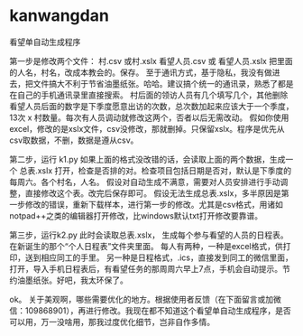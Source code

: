 # kanwangdan
看望单自动生成程序

第一步是修改两个文件：
村.csv 或村.xslx
看望人员.csv 或 看望人员.xslx
把里面的人名，村名，改成本教会的。保存。
至于通讯方式，基于隐私，我没有做进去，把文件搞大不利于节省油墨纸张。哈哈。建议搞个统一的通讯录，熟悉了都是在自己的手机通讯录里直接搜索。
村后面的领访人员有几个填写几个，其他删除
看望人员后面的数字是下季度愿意出访的次数，总次数加起来应该大于一个季度，13次 x 村数量。每次有人员调动就修改这两个，否者以后无需改动。
假如你使用excel，修改的是xslx文件，csv没修改，那就删掉。只保留xslx。程序是优先从csv取数据，不删，数据是遵从csv。

第二步，运行 k1.py
如果上面的格式没改错的话，会读取上面的两个数据，生成一个 总表.xslx
打开，检查是否排的对。检查项目包括日期是否对，默认是下季度的每周六。各个村名，人名。
假设对自动生成不满意，需要对人员安排进行手动调整，直接修改这个表。改完后保存即可。
假设无法生成总表.xslx，多半原因是第一步修改的错误，重新下载样本，进行第一步的修改。尤其是csv格式，用诸如notpad++之类的编辑器打开修改，比windows默认txt打开修改要靠谱。

第三步，运行k2.py
此时会读取总表.xslx，
生成每个参与看望的人员的日程表。在新诞生的那个“个人日程表”文件夹里面。
每人有两种，一种是excel格式，供打印，送到相应同工的手里。
另一种是日程格式，.ics，直接发到同工的微信里面，打开，导入手机日程表后，有看望任务的那周周六早上7点，手机会自动提示。节约油墨纸张。好吧，我太环保了。

ok。
关于美观啊，哪些需要优化的地方。根据使用者反馈（在下面留言或加微信：109868901），再进行修改。我现在都不知道这个看望单自动生成程序，是否可以用，万一没啥用，那我过度优化细节，岂非自作多情。


